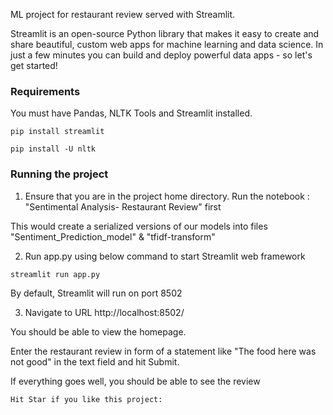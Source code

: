 ML project for restaurant review served with Streamlit.

Streamlit is an open-source Python library that makes it easy to create and share beautiful, custom web apps for machine learning and data science. In just a few minutes you can build and deploy powerful data apps - so let's get started!

### Requirements
You must have Pandas, NLTK Tools and Streamlit installed.
```
pip install streamlit
```
```
pip install -U nltk  
```
### Running the project
1. Ensure that you are in the project home directory. Run the notebook : "Sentimental Analysis- Restaurant Review" first

This would create a serialized versions of our models into files "Sentiment_Prediction_model" & "tfidf-transform"

2. Run app.py using below command to start Streamlit web framework
```
streamlit run app.py
```
By default, Streamlit will run on port 8502

3. Navigate to URL http://localhost:8502/

You should be able to view the homepage.

Enter the restaurant review in form of a statement like "The food here was not good" in the text field and hit Submit.

If everything goes well, you should  be able to see the review

```
Hit Star if you like this project:
```

